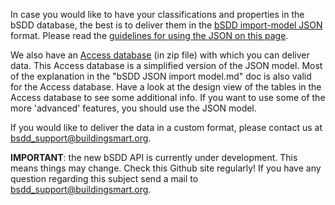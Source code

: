 In case you would like to have your classifications and properties in the bSDD database, the best is to deliver them in the [bSDD import-model JSON](https://github.com/buildingSMART/bSDD/tree/master/2020%20prototype/import-model/bsdd-import-model.json) format.
Please read the [guidelines for using the JSON on this page](https://github.com/buildingSMART/bSDD/blob/master/2020%20prototype/import-model/bSDD%20JSON%20import%20model.md).

We also have an [Access database](https://github.com/buildingSMART/bSDD/tree/master/2020%20prototype/import-model/BSDD-import-data-accdb.zip)  (in zip file) with which you can deliver data. This Access database is a simplified version of the JSON model. Most of the explanation in the "bSDD JSON import model.md" doc is also valid for the Access database. Have a look at the design view of the tables in the Access database to see some additional info. If you want to use some of the more 'advanced' features, you should use the JSON model.

If you would like to deliver the data in a custom format, please contact us at bsdd_support@buildingsmart.org.

**IMPORTANT**: the new bSDD API is currently under development. This means things may change. Check this Github site regularly! If you have any question regarding this subject send a mail to bsdd_support@buildingsmart.org.

